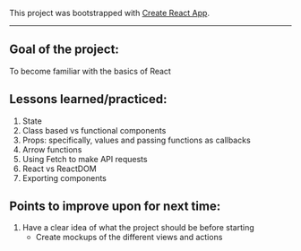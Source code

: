 This project was bootstrapped with [Create React App](https://github.com/facebook/create-react-app).

-----------------------------------------------------------------------------------------------------
## Goal of the project:
To become familiar with the basics of React

## Lessons learned/practiced:
1. State
2. Class based vs functional components
3. Props: specifically, values and passing functions as callbacks
4. Arrow functions
5. Using Fetch to make API requests
6. React vs ReactDOM
7. Exporting components

## Points to improve upon for next time:
1. Have a clear idea of what the project should be before starting
    * Create mockups of the different views and actions

